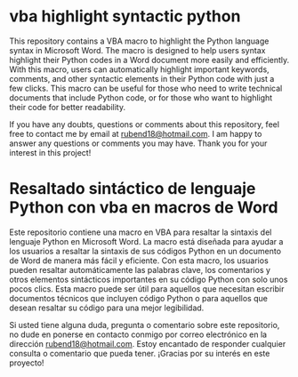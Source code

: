 # vba highlight syntactic python

This repository contains a VBA macro to highlight the Python language syntax in Microsoft Word. The macro is designed to help users syntax highlight their Python codes in a Word document more easily and efficiently. With this macro, users can automatically highlight important keywords, comments, and other syntactic elements in their Python code with just a few clicks. This macro can be useful for those who need to write technical documents that include Python code, or for those who want to highlight their code for better readability.

If you have any doubts, questions or comments about this repository, feel free to contact me by email at rubend18@hotmail.com. I am happy to answer any questions or comments you may have. Thank you for your interest in this project!

# Resaltado sintáctico de lenguaje Python con vba en macros de Word

Este repositorio contiene una macro en VBA para resaltar la sintaxis del lenguaje Python en Microsoft Word. La macro está diseñada para ayudar a los usuarios a resaltar la sintaxis de sus códigos Python en un documento de Word de manera más fácil y eficiente. Con esta macro, los usuarios pueden resaltar automáticamente las palabras clave, los comentarios y otros elementos sintácticos importantes en su código Python con solo unos pocos clics. Esta macro puede ser útil para aquellos que necesitan escribir documentos técnicos que incluyen código Python o para aquellos que desean resaltar su código para una mejor legibilidad.

Si usted tiene alguna duda, pregunta o comentario sobre este repositorio, no dude en ponerse en contacto conmigo por correo electrónico en la dirección rubend18@hotmail.com. Estoy encantado de responder cualquier consulta o comentario que pueda tener. ¡Gracias por su interés en este proyecto!
